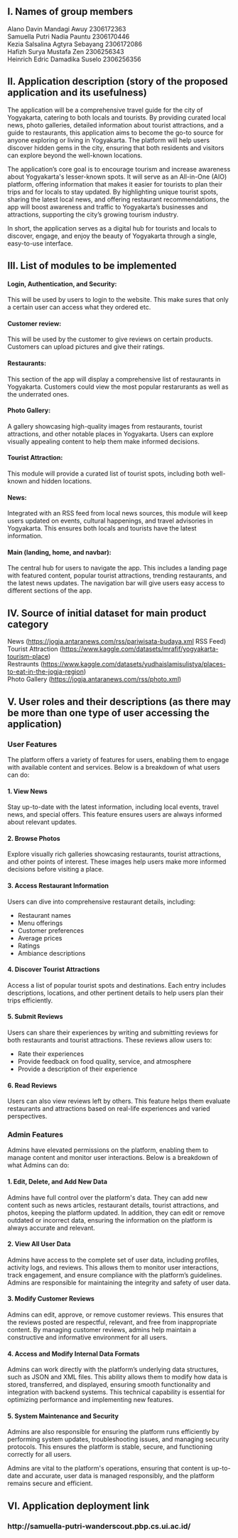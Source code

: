 <h2><b>I. Names of group members</b></h2>
Alano Davin Mandagi Awuy 2306172363
<br>
Samuella Putri Nadia Pauntu 2306170446
<br>
Kezia Salsalina Agtyra Sebayang 2306172086
<br>
Hafizh Surya Mustafa Zen 2306256343
<br>
Heinrich Edric Damadika Suselo 2306256356


<h2><b>II. Application description (story of the proposed application and its usefulness)</b></h2>
The application will be a comprehensive travel guide for the city of Yogyakarta, catering to both locals and tourists. By providing curated local news, photo galleries, detailed information about tourist attractions, and a guide to restaurants, this application aims to become the go-to source for anyone exploring or living in Yogyakarta. The platform will help users discover hidden gems in the city, ensuring that both residents and visitors can explore beyond the well-known locations.

The application’s core goal is to encourage tourism and increase awareness about Yogyakarta's lesser-known spots. It will serve as an All-in-One (AIO) platform, offering information that makes it easier for tourists to plan their trips and for locals to stay updated. By highlighting unique tourist spots, sharing the latest local news, and offering restaurant recommendations, the app will boost awareness and traffic to Yogyakarta’s businesses and attractions, supporting the city’s growing tourism industry.

In short, the application serves as a digital hub for tourists and locals to discover, engage, and enjoy the beauty of Yogyakarta through a single, easy-to-use interface.

<h2><b>III. List of modules to be implemented</b></h2>
<h4>Login, Authentication, and Security:</h4>
This will be used by users to login to the website. This make sures that only a certain user can access what they ordered etc.
<br>
<h4>Customer review:</h4>
This will be used by the customer to give reviews on certain products. Customers can upload pictures and give their ratings.
<br>
<h4>Restaurants:</h4>
This section of the app will display a comprehensive list of restaurants in Yogyakarta. Customers could view the most popular restarurants as well as the underrated ones.
<br>
<h4>Photo Gallery:</h4>
A gallery showcasing high-quality images from restaurants, tourist attractions, and other notable places in Yogyakarta. Users can explore visually appealing content to help them make informed decisions.
<br> 
<h4>Tourist Attraction:</h4>
This module will provide a curated list of tourist spots, including both well-known and hidden locations.
<br>
<h4>News:</h4>
Integrated with an RSS feed from local news sources, this module will keep users updated on events, cultural happenings, and travel advisories in Yogyakarta. This ensures both locals and tourists have the latest information.
<br>
<h4>Main (landing, home, and navbar):</h4>
The central hub for users to navigate the app. This includes a landing page with featured content, popular tourist attractions, trending restaurants, and the latest news updates. The navigation bar will give users easy access to different sections of the app.

<h2><b>IV. Source of initial dataset for main product category</b></h2>

News (https://jogja.antaranews.com/rss/pariwisata-budaya.xml RSS Feed)
<br>
Tourist Attraction (https://www.kaggle.com/datasets/mrafif/yogyakarta-tourism-place)
<br>
Restraunts (https://www.kaggle.com/datasets/yudhaislamisulistya/places-to-eat-in-the-jogja-region)
<br>
Photo Gallery (https://jogja.antaranews.com/rss/photo.xml)

<h2><b>V. User roles and their descriptions (as there may be more than one type of user accessing the application)</b></h2>
<h3>User Features</h3>

<p>The platform offers a variety of features for users, enabling them to engage with available content and services. Below is a breakdown of what users can do:</p>

<h4>1. View News</h4>
<p>Stay up-to-date with the latest information, including local events, travel news, and special offers. This feature ensures users are always informed about relevant updates.</p>

<h4>2. Browse Photos</h4>
<p>Explore visually rich galleries showcasing restaurants, tourist attractions, and other points of interest. These images help users make more informed decisions before visiting a place.</p>

<h4>3. Access Restaurant Information</h4>
<p>Users can dive into comprehensive restaurant details, including:</p>
<ul>
    <li>Restaurant names</li>
    <li>Menu offerings</li>
    <li>Customer preferences</li>
    <li>Average prices</li>
    <li>Ratings</li>
    <li>Ambiance descriptions</li>
</ul>

<h4>4. Discover Tourist Attractions</h4>
<p>Access a list of popular tourist spots and destinations. Each entry includes descriptions, locations, and other pertinent details to help users plan their trips efficiently.</p>

<h4>5. Submit Reviews</h4>
<p>Users can share their experiences by writing and submitting reviews for both restaurants and tourist attractions. These reviews allow users to:</p>
<ul>
    <li>Rate their experiences</li>
    <li>Provide feedback on food quality, service, and atmosphere</li>
    <li>Provide a description of their experience</li>
</ul>

<h4>6. Read Reviews</h4>
<p>Users can also view reviews left by others. This feature helps them evaluate restaurants and attractions based on real-life experiences and varied perspectives.</p>

<h3>Admin Features</h3>

<p>Admins have elevated permissions on the platform, enabling them to manage content and monitor user interactions. Below is a breakdown of what Admins can do:</p>

<h4>1. Edit, Delete, and Add New Data</h4>
<p>Admins have full control over the platform's data. They can add new content such as news articles, restaurant details, tourist attractions, and photos, keeping the platform updated. In addition, they can edit or remove outdated or incorrect data, ensuring the information on the platform is always accurate and relevant.</p>

<h4>2. View All User Data</h4>
<p>Admins have access to the complete set of user data, including profiles, activity logs, and reviews. This allows them to monitor user interactions, track engagement, and ensure compliance with the platform’s guidelines. Admins are responsible for maintaining the integrity and safety of user data.</p>

<h4>3. Modify Customer Reviews</h4>
<p>Admins can edit, approve, or remove customer reviews. This ensures that the reviews posted are respectful, relevant, and free from inappropriate content. By managing customer reviews, admins help maintain a constructive and informative environment for all users.</p>

<h4>4. Access and Modify Internal Data Formats</h4>
<p>Admins can work directly with the platform’s underlying data structures, such as JSON and XML files. This ability allows them to modify how data is stored, transferred, and displayed, ensuring smooth functionality and integration with backend systems. This technical capability is essential for optimizing performance and implementing new features.</p>

<h4>5. System Maintenance and Security</h4>
<p>Admins are also responsible for ensuring the platform runs efficiently by performing system updates, troubleshooting issues, and managing security protocols. This ensures the platform is stable, secure, and functioning correctly for all users.</p>

<p>Admins are vital to the platform's operations, ensuring that content is up-to-date and accurate, user data is managed responsibly, and the platform remains secure and efficient.</p>



<h2><b>VI. Application deployment link</b></h2>
<h3><b>http://samuella-putri-wanderscout.pbp.cs.ui.ac.id/</b></h3>